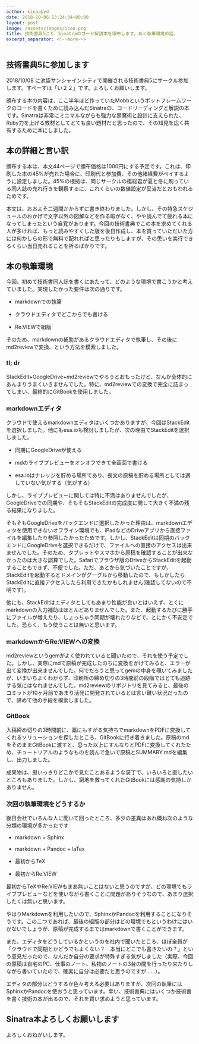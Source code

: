 ```yaml
---
author: kinoppyd
date: 2018-10-06 13:24:34+00:00
layout: post
image: /assets/images/icon.png
title: 技術書典5にて、Sinatraのコード解説本を頒布します。あと執筆環境の話。
excerpt_separator: <!--more-->
---
```


## 技術書典5に参加します


2018/10/08 に池袋サンシャインシティで開催される技術書典5にサークル参加します。すぺーすは「い２２」です。よろしくお願いします。

頒布する本の内容は、ここ半年ほど作っていたMobbというボットフレームワークのコードを書くために読み込んだSinatraの、コードリーディングと解説の本です。Sinatraは非常にミニマルながらも強力な黒魔術と設計に支えられた、Ruby力を上げる教材としてとても良い題材だと思ったので、その知見を広く共有するために本にしました。


## 本の詳細と言い訳


頒布する本は、本文44ページで頒布価格は1000円にする予定です。これは、印刷した本の45%が売れた場合に、印刷代と参加費、その他諸経費がペイするように設定しました。45%の根拠は、同じサークルの檻総君が夏と冬に刷っている同人誌の売れ行きを観察するに、これくらいの数値設定が妥当だとおもわれるためです。

本文は、おおよそ二週間かからずに書き終わりました。しかし、その特急スケジュールのおかげで文字以外の図解などを作る暇がなく、やや読んでて疲れる本になってしまったという自覚があります。今回の技術書典でこの本を求めてくれる人が多ければ、もっと読みやすくした版を後日作成し、本を買っていただいた方には何かしらの形で無料で配れればと思ったりもしますが、その思いを実行できるくらい当日売れることを祈るばかりです。

<!--more-->

## 本の執筆環境


今回、初めて技術書同人誌を書くにあたって、どのような環境で書こうかと考えていました。実現したかった要件は次の通りです。



 	
  * markdownでの執筆

 	
  * クラウドエディタでどこからでも書ける

 	
  * Re:VIEWで組版


そのため、markdownの補助があるクラウドエディタで執筆し、その後にmd2reviewで変換、という方法を模索しました。


### tl; dr


StackEdit+GoogleDrive+md2reviewでやろうとおもったけど、なんか全体的にあんまりうまくいきませんでした。特に、md2reviewでの変換で完全に詰まってしまい、最終的にGitBookを使用しました。


### markdownエディタ


クラウドで使えるmarkdownエディタはいくつかありますが、今回はStackEditを選択しました。他にもesa.ioも検討しましたが、次の理由でStackEditを選択しました。



 	
  * 同期にGoogleDriveが使える

 	
  * mdのライブプレビューをオンオフできて全画面で書ける

 	
  * esa.ioはナレッジを貯める場所であり、長文の原稿を貯める場所としては適していない気がする（気がする）


しかし、ライブプレビューに関しては特に不満はありませんでしたが、GoogleDriveでの同期や、そもそもStackEditの完成度に関して大きく不満の残る結果になりました。

そもそもGoogleDriveをバックエンドに選択したかった理由は、markdownエディタを使用できないオフライン環境でも、iPadなどのDriveアプリから直接ファイルを編集したり参照したかったためです。しかし、StackEditは同期のバックエンドにGoogleDriveを選択できるだけで、ファイルへの直接のアクセスは出来ませんでした。そのため、タブレットやスマホから原稿を確認することが出来なかったのは大きな誤算でした。Safariでブラウザ版のDriveからStackEditを起動することもできず、不便でした。ただ、あとから気づいたことですが、StackEditを起動するとドメインがグーグルから移動したので、もしかしたらStackEditに直接アクセスしたら利用できたかもしれません(確認してないので不明です)。

他にも、StackEditはエディタとしてもあまり性能が良いとはいえず、とくにmarkdownの入力補助はほとんどありませんでした。また、起動するたびに勝手にファイルが増えたり、しょっちゅう同期が壊れたりなどで、とにかく不安定でした。恐らく、もう使うことは無いと思います。


### markdownからRe:VIEWへの変換


md2reviewというgemがよく使われていると聞いたので、それを使う予定でした。しかし、実際にmdで原稿が完成したのちに変換をかけてみると、エラーが出て変換が出来ませんでした。何でだろうと思ってgemの中身を覗いてみましたが、いまいちよくわからず、印刷所の締め切りの3時間前の段階ではとても追跡する気にはなれませんでした。md2reviewのリポジトリを見てみると、最後のコミットが10ヶ月前であまり活発に開発されているとは言い難い状況だったので、諦めて他の手段を模索しました。


### GitBook<del></del>


入稿締め切りの3時間前に、藁にもすがる気持ちでmarkdownをPDFに変換してくれるソリューションを探したところ、GitBookに行き着きました。原稿のmdをそのままGitBookに渡すと、思った以上にすんなりとPDFに変換してくれたため、チュートリアルのようなものを読んで急いで原稿とSUMMARY.mdを編集し、出力しました。

成果物は、思いっきりどこかで見たことあるような装丁で、いろいろと直したいところもありました。しかし、窮地を救ってくれたGitBookには感謝の気持しかありません。


### 次回の執筆環境をどうするか


後日会社でいろんな人に聞いて回ったところ、多少の差異はあれ概ね次のような分類の環境が多かったです



 	
  * markdown + Sphinx

 	
  * markdown + Pandoc + laTex

 	
  * 最初からTeX

 	
  * 最初からRe:VIEW


最初からTeXやRe:VIEWもまあ無いことはないと思うのですが、どの環境でもライブプレビューなどを使いながら書くことに問題がありそうなので、あまり選択したくは無いと思います。

やはりMarkdownを利用したいので、SphinxかPandocを利用することになりそうです。この二つであれば、最後の組版の部分はどの環境でもというわけにはいかないでしょうが、原稿が完成するまではmarkdownで書くことができます。

また、エディタをどうしているかというのを社内で聞いたところ、ほぼ全員が「クラウドで同期とかどうでもよくない？　本当にどこでも書きたいの？」という意見だったので、なんだか自分の要求が特殊すぎる気がしました（実際、今回の原稿は自宅のPC、仕事のノート、私物のノートの3台の間を行ったり来たりしながら書いていたので、確実に自分は必要だと思うのですが……）。

エディタの部分はどうするか色々考える必要はありますが、次回の執筆にはSphinxかPandocを使おうと思っています。幸い、技術書典にはいくつか技術書を書く技術の本が出るので、それを買い求めようと思っています。


## Sinatra本よろしくお願いします


よろしくおねがいします。

